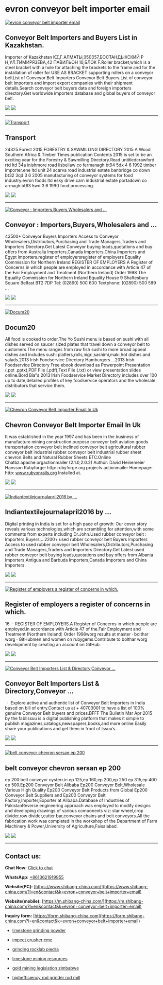 # evron conveyor belt importer email

<a href="https://swt.shibang-china.com/?l=en&img&k=evron+conveyor+belt+importer+email" target="_blank">![evron conveyor belt importer email](http://static.shibang-china.com/all-800x300/326.jpg)</a>

## Conveyor Belt Importers and Buyers List in Kazakhstan.
Importer of Kazakhstan KZ,Г.АЛМАТЫ,050057,БОСТАНДЫКСКИЙ Р Н,УЛ.ТИМИРЯЗЕВА,42 ПАВИЛЬОН 10,БЛОК F.Roller bracket,which is a steel bracket with a hole for attaching the brackets to the frame and for the installation of roller for USE AS BRACKET supporting rollers on a conveyor beltList of Conveyor Belt Importers Conveyor Belt Buyers.List of conveyor belt importers and import export companies with their shipment details.Search conveyor belt buyers data and foreign importers directory.Get worldwide importers database and global buyers of conveyor belt.


<a href="https://whatsapp.shibangsoft.com/WhatsApp.php" target="_blank" title="WhatsApp">![](http://static.shibang-china.com/icon/whatsapp.png)</a> <a href="https://swt.shibang-china.com/?l=en&icon&k=evron+conveyor+belt+importer+email" target="_blank">![](http://static.shibang-china.com/icon/chat-en.png)</a>

---

<a href="https://swt.shibang-china.com/?l=en&img&k=evron+conveyor+belt+importer+email" target="_blank">![Transport](http://static.shibang-china.com/all-800x300/459.jpg)</a>

## Transport
24325 Forest 2015 FORESTRY &amp; SAWMILLING DIRECTORY 2015 A Wood Southern Africa &amp; Timber Times publication Contents 2015 is set to be an exciting year for the Forestry &amp; Sawmilling Directory.Read untitledcrawford rtd ltd 34a inishmore road lisbellaw co fermanagh bt94 5dx 4 6 1992 timber importer.ene ltd unit 24 scarva road industrial estate banbridge co down bt32 3qd 3 6 2005 manufacturing of conveyor systems for food industry.evron foods ltd esky drive carn industrial estate portadown co armagh bt63 5wd 3 6 1990 food processing.


<a href="https://whatsapp.shibangsoft.com/WhatsApp.php" target="_blank" title="WhatsApp">![](http://static.shibang-china.com/icon/whatsapp.png)</a> <a href="https://swt.shibang-china.com/?l=en&icon&k=evron+conveyor+belt+importer+email" target="_blank">![](http://static.shibang-china.com/icon/chat-en.png)</a>

---

<a href="https://swt.shibang-china.com/?l=en&img&k=evron+conveyor+belt+importer+email" target="_blank">![Conveyor : Importers,Buyers,Wholesalers and …](http://static.shibang-china.com/all-800x300/300.jpg)</a>

## Conveyor : Importers,Buyers,Wholesalers and …
43500+ Conveyor Buyers Importers Access to Conveyor Wholesalers,Distributors,Purchasing and Trade Managers,Traders and Importers Directory.Get Latest Conveyor buying leads,quotations and buy offers from Australia Importers,Canada Importers,China Importers and Egypt Importers.register of employersregister of employers Equality Commission for Northern Ireland REGISTER OF EMPLOYERS A Register of Concerns in which people are employed in accordance with Article 47 of the Fair Employment and Treatment (Northern Ireland) Order 1998 The Equality Commission for Northern Ireland Equality House 9 Shaftesbury Square Belfast BT2 7DP Tel: (02890) 500 600 Textphone: (02890) 500 589 …


<a href="https://whatsapp.shibangsoft.com/WhatsApp.php" target="_blank" title="WhatsApp">![](http://static.shibang-china.com/icon/whatsapp.png)</a> <a href="https://swt.shibang-china.com/?l=en&icon&k=evron+conveyor+belt+importer+email" target="_blank">![](http://static.shibang-china.com/icon/chat-en.png)</a>

---

<a href="https://swt.shibang-china.com/?l=en&img&k=evron+conveyor+belt+importer+email" target="_blank">![Docum20](http://static.shibang-china.com/all-800x300/57.jpg)</a>

## Docum20
All food is cooked to order.The Yo Sushi menu is based on sushi with all dishes served on saucer sized plates that travel down a conveyor belt to customers.The menu ranges from raw fish sushi to more broad appeal dishes and includes sushi platters,rolls,nigri,sashimi,maki,hot dishes and salads.2013 Irish Foodservice Directory Hamburgers …2013 Irish Foodservice Directory Free ebook download as Powerpoint Presentation (.ppt .pptx),PDF File (.pdf),Text File (.txt) or view presentation slides online.Bord Bia‟s 2013 Irish Foodservice Market Directory includes over 100 up to date,detailed profiles of key foodservice operators and the wholesale distributors that service them.


<a href="https://whatsapp.shibangsoft.com/WhatsApp.php" target="_blank" title="WhatsApp">![](http://static.shibang-china.com/icon/whatsapp.png)</a> <a href="https://swt.shibang-china.com/?l=en&icon&k=evron+conveyor+belt+importer+email" target="_blank">![](http://static.shibang-china.com/icon/chat-en.png)</a>

---

<a href="https://swt.shibang-china.com/?l=en&img&k=evron+conveyor+belt+importer+email" target="_blank">![Chevron Conveyor Belt Importer Email In Uk](http://static.shibang-china.com/all-800x300/718.jpg)</a>

## Chevron Conveyor Belt Importer Email In Uk
It was established in the year 1997 and has been in the business of manufacture mining construction purpose conveyor belt aviation goods transportation conveyor belt inclined conveyor belt agricultural rubber conveyor belt industrial rubber conveyor belt industrial rubber sheet chevron Belts and Natural Rubber Sheets ETC.Online Chatbz.apache.orgactionmailer (2.1.0,2.0.2) Author: David Heinemeier Hansson Rubyforge: http: rubyforge.org projects actionmailer Homepage: http: www.rubyonrails.org Installed at.


<a href="https://whatsapp.shibangsoft.com/WhatsApp.php" target="_blank" title="WhatsApp">![](http://static.shibang-china.com/icon/whatsapp.png)</a> <a href="https://swt.shibang-china.com/?l=en&icon&k=evron+conveyor+belt+importer+email" target="_blank">![](http://static.shibang-china.com/icon/chat-en.png)</a>

---

<a href="https://swt.shibang-china.com/?l=en&img&k=evron+conveyor+belt+importer+email" target="_blank">![Indiantextilejournalapril2016 by …](http://static.shibang-china.com/all-800x300/1349.jpg)</a>

## Indiantextilejournalapril2016 by …
Digital printing in India is set for a high pace of growth: Our cover story reveals various technologies,which are scrambling for attention,with some comments from experts including Dr.John.Used rubber conveyor belt : Importers,Buyers,…2200+ used rubber conveyor belt Buyers Importers Access to used rubber conveyor belt Wholesalers,Distributors,Purchasing and Trade Managers,Traders and Importers Directory.Get Latest used rubber conveyor belt buying leads,quotations and buy offers from Albania Importers,Antigua and Barbuda Importers,Canada Importers and China Importers.


<a href="https://whatsapp.shibangsoft.com/WhatsApp.php" target="_blank" title="WhatsApp">![](http://static.shibang-china.com/icon/whatsapp.png)</a> <a href="https://swt.shibang-china.com/?l=en&icon&k=evron+conveyor+belt+importer+email" target="_blank">![](http://static.shibang-china.com/icon/chat-en.png)</a>

---

<a href="https://swt.shibang-china.com/?l=en&img&k=evron+conveyor+belt+importer+email" target="_blank">![Register of employers a register of concerns in which.](http://static.shibang-china.com/all-800x300/934.jpg)</a>

## Register of employers a register of concerns in which.
16&ensp;&#0183;&ensp;REGISTER OF EMPLOYERS.A Register of Concerns in which people are employed.in accordance with Article 47 of the.Fair Employment and Treatment (Northern Ireland) Order 1998worg results at master &#183; bolthar worg &#183; GitHubmen and women on rubygems.Contribute to bolthar worg development by creating an account on GitHub.


<a href="https://whatsapp.shibangsoft.com/WhatsApp.php" target="_blank" title="WhatsApp">![](http://static.shibang-china.com/icon/whatsapp.png)</a> <a href="https://swt.shibang-china.com/?l=en&icon&k=evron+conveyor+belt+importer+email" target="_blank">![](http://static.shibang-china.com/icon/chat-en.png)</a>

---

<a href="https://swt.shibang-china.com/?l=en&img&k=evron+conveyor+belt+importer+email" target="_blank">![Conveyor Belt Importers List &amp; Directory,Conveyor …](http://static.shibang-china.com/all-800x300/121.jpg)</a>

## Conveyor Belt Importers List &amp; Directory,Conveyor …
&ensp;&#0183;&ensp;Explore active and authentic list of Conveyor Belt Importers in India based on bill of entry.Contact us at + 40703001 to have a list of 100% genuine Conveyor Belt buyers and prices.BFFF The Bulletin Mar Apr 2015 by the fablIssuu is a digital publishing platform that makes it simple to publish magazines,catalogs,newspapers,books,and more online.Easily share your publications and get them in front of Issuu’s.


<a href="https://whatsapp.shibangsoft.com/WhatsApp.php" target="_blank" title="WhatsApp">![](http://static.shibang-china.com/icon/whatsapp.png)</a> <a href="https://swt.shibang-china.com/?l=en&icon&k=evron+conveyor+belt+importer+email" target="_blank">![](http://static.shibang-china.com/icon/chat-en.png)</a>

---

<a href="https://swt.shibang-china.com/?l=en&img&k=evron+conveyor+belt+importer+email" target="_blank">![belt conveyor chevron sersan ep 200](http://static.shibang-china.com/all-800x300/207.jpg)</a>

## belt conveyor chevron sersan ep 200
ep 200 belt conveyor oysterr.in.ep 125,ep 160,ep 200,ep 250 ep 315,ep 400 ep 500.Ep200 Conveyor Belt Alibaba Ep200 Conveyor Belt,Wholesale Various High Quality Ep200 Conveyor Belt Products from Global Ep200 Conveyor Belt Suppliers and Ep200 Conveyor Belt Factory,Importer,Exporter at Alibaba.Database of Industries of PakistanReverse engineering approach was employed to modify designs and developing drawings of various components viz: star wheel,crop divider,row divider,cutter bar,conveyor chains and belt conveyors.All the fabrication work was completed in the workshop of the Department of Farm Machinery &amp; Power,University of Agriculture,Faisalabad.


<a href="https://whatsapp.shibangsoft.com/WhatsApp.php" target="_blank" title="WhatsApp">![](http://static.shibang-china.com/icon/whatsapp.png)</a> <a href="https://swt.shibang-china.com/?l=en&icon&k=evron+conveyor+belt+importer+email" target="_blank">![](http://static.shibang-china.com/icon/chat-en.png)</a>

---
## Contact us:

**Chat Now:** [Click to chat](https://swt.shibang-china.com?l=en&contact&k=evron+conveyor+belt+importer+email)

**WhatsApp:**  [+8613621919955](https://whatsapp.shibangsoft.com/WhatsApp.php)

**Website(PC):** [https://www.shibang-china.com/](https://www.shibang-china.com/?l=en&contact&k=evron+conveyor+belt+importer+email)

**Website(mobile):** [https://m.shibang-china.com/](https://m.shibang-china.com/?l=en&contact&k=evron+conveyor+belt+importer+email)

**Inquiry form:** [https://form.shibang-china.com](https://form.shibang-china.com?l=en&contact&k=evron+conveyor+belt+importer+email)

* [limestone grinding powder](../152/limestone%20grinding%20powder.md)

* [impect crusher cme](../154/impect%20crusher%20cme.md)

* [grinding rocklab piedra](../157/grinding%20rocklab%20piedra.md)

* [limestone mining resources](../155/limestone%20mining%20resources.md)

* [gold mining legislation zimbabwe](../157/gold%20mining%20legislation%20zimbabwe.md)

* [highefficiency rod grinder rod mill](../158/highefficiency%20rod%20grinder%20rod%20mill.md)